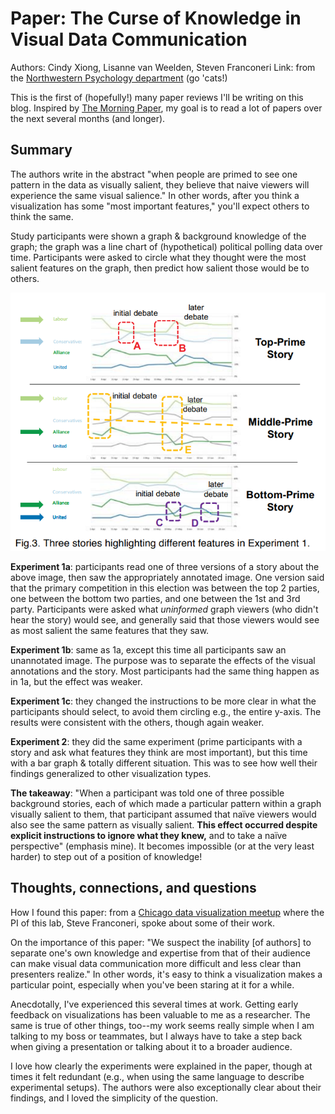 <!-- date: 2019-11-13 -->
# Paper: The Curse of Knowledge in Visual Data Communication
Authors: Cindy Xiong, Lisanne van Weelden, Steven Franconeri
Link: from the [Northwestern Psychology department](http://visualthinking.psych.northwestern.edu/VisualizationCurse2017/Xiong,%20van%20Weelden%20&%20Franconeri%20InfoVis%202017%20.pdf) (go 'cats!)

This is the first of (hopefully!) many paper reviews I'll be writing on this blog. Inspired by [The Morning Paper](https://blog.acolyer.org/about/), my goal is to read a lot of papers over the next several months (and longer).

## Summary
The authors write in the abstract "when people are primed to see one pattern in the data as visually salient, they believe that naive viewers will experience the same visual salience." In other words, after you think a visualization has some "most important features," you'll expect others to think the same. 

Study participants were shown a graph & background knowledge of the graph; the graph was a line chart of (hypothetical) political polling data over time. Participants were asked to circle what they thought were the most salient features on the graph, then predict how salient those would be to others.

![First experimental condition](curse_of_knowledge_xiong_img1.png)

**Experiment 1a**: participants read one of three versions of a story about the above image, then saw the appropriately annotated image. One version said that the primary competition in this election was between the top 2 parties, one between the bottom two parties, and one between the 1st and 3rd party. Participants were asked what *uninformed* graph viewers (who didn't hear the story) would see, and generally said that those viewers would see as most salient the same features that they saw.

**Experiment 1b**: same as 1a, except this time all participants saw an unannotated image. The purpose was to separate the effects of the visual annotations and the story. Most participants had the same thing happen as in 1a, but the effect was weaker.

**Experiment 1c**: they changed the instructions to be more clear in what the participants should select, to avoid them circling e.g., the entire y-axis. The results were consistent with the others, though again weaker.

**Experiment 2**: they did the same experiment (prime participants with a story and ask what features they think are most important), but this time with a bar graph & totally different situation. This was to see how well their findings generalized to other visualization types. 

**The takeaway**: "When a participant was told one of three possible background stories, each of which made a particular pattern within a graph visually salient to them, that participant assumed that naïve viewers would also see the same pattern as visually salient. **This effect occurred despite explicit instructions to ignore what they knew,** and to take a naïve perspective" (emphasis mine). It becomes impossible (or at the very least harder) to step out of a position of knowledge!

## Thoughts, connections, and questions
How I found this paper: from a [Chicago data visualization meetup](https://www.meetup.com/Chicago-Data-Viz-Community/events/264113035/) where the PI of this lab, Steve Franconeri, spoke about some of their work. 

On the importance of this paper: "We suspect the inability [of authors] to separate one's own knowledge and expertise from that of their audience can make visual data communication more difficult and less clear than presenters realize." In other words, it's easy to think a visualization makes a particular point, especially when you've been staring at it for a while.

Anecdotally, I've experienced this several times at work. Getting early feedback on visualizations has been valuable to me as a researcher. The same is true of other things, too--my work seems really simple when I am talking to my boss or teammates, but I always have to take a step back when giving a presentation or talking about it to a broader audience.

I love how clearly the experiments were explained in the paper, though at times it felt redundant (e.g., when using the same language to describe experimental setups). The authors were also exceptionally clear about their findings, and I loved the simplicity of the question.

